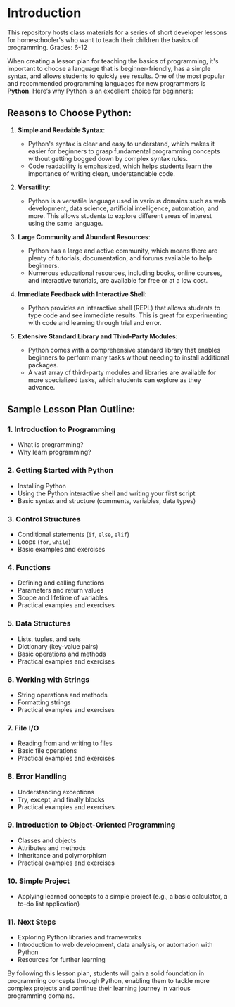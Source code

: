 # Introduction

This repository hosts class materials for a series of short developer lessons for homeschooler's who want to teach their children the basics of programming. Grades: 6-12

When creating a lesson plan for teaching the basics of programming, it's important to choose a language that is beginner-friendly, has a simple syntax, and allows students to quickly see results. One of the most popular and recommended programming languages for new programmers is **Python**. Here’s why Python is an excellent choice for beginners:

## Reasons to Choose Python:

1. **Simple and Readable Syntax**:
   - Python's syntax is clear and easy to understand, which makes it easier for beginners to grasp fundamental programming concepts without getting bogged down by complex syntax rules.
   - Code readability is emphasized, which helps students learn the importance of writing clean, understandable code.

2. **Versatility**:
   - Python is a versatile language used in various domains such as web development, data science, artificial intelligence, automation, and more. This allows students to explore different areas of interest using the same language.
   
3. **Large Community and Abundant Resources**:
   - Python has a large and active community, which means there are plenty of tutorials, documentation, and forums available to help beginners.
   - Numerous educational resources, including books, online courses, and interactive tutorials, are available for free or at a low cost.

4. **Immediate Feedback with Interactive Shell**:
   - Python provides an interactive shell (REPL) that allows students to type code and see immediate results. This is great for experimenting with code and learning through trial and error.

5. **Extensive Standard Library and Third-Party Modules**:
   - Python comes with a comprehensive standard library that enables beginners to perform many tasks without needing to install additional packages.
   - A vast array of third-party modules and libraries are available for more specialized tasks, which students can explore as they advance.

## Sample Lesson Plan Outline:

### 1. Introduction to Programming

- What is programming?
- Why learn programming?

### 2. Getting Started with Python

- Installing Python
- Using the Python interactive shell and writing your first script
- Basic syntax and structure (comments, variables, data types)

### 3. Control Structures

- Conditional statements (`if`, `else`, `elif`)
- Loops (`for`, `while`)
- Basic examples and exercises

### 4. Functions

- Defining and calling functions
- Parameters and return values
- Scope and lifetime of variables
- Practical examples and exercises

### 5. Data Structures

- Lists, tuples, and sets
- Dictionary (key-value pairs)
- Basic operations and methods
- Practical examples and exercises

### 6. Working with Strings

- String operations and methods
- Formatting strings
- Practical examples and exercises

### 7. File I/O

- Reading from and writing to files
- Basic file operations
- Practical examples and exercises

### 8. Error Handling

- Understanding exceptions
- Try, except, and finally blocks
- Practical examples and exercises

### 9. Introduction to Object-Oriented Programming

- Classes and objects
- Attributes and methods
- Inheritance and polymorphism
- Practical examples and exercises

### 10. Simple Project

- Applying learned concepts to a simple project (e.g., a basic calculator, a to-do list application)

### 11. Next Steps

- Exploring Python libraries and frameworks
- Introduction to web development, data analysis, or automation with Python
- Resources for further learning

By following this lesson plan, students will gain a solid foundation in programming concepts through Python, enabling them to tackle more complex projects and continue their learning journey in various programming domains.